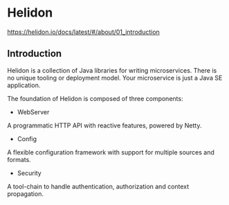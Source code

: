 # Helidon

https://helidon.io/docs/latest/#/about/01_introduction

## Introduction

Helidon is a collection of Java libraries for writing microservices. There is no unique tooling or deployment model. Your microservice is just a Java SE application.

The foundation of Helidon is composed of three components:

- WebServer

A programmatic HTTP API with reactive features, powered by Netty.

- Config

A flexible configuration framework with support for multiple sources and formats.

- Security

A tool-chain to handle authentication, authorization and context propagation.